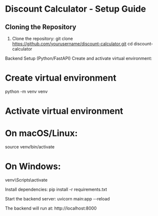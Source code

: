 # Discount Calculator - Setup Guide

## Cloning the Repository

1. Clone the repository:
git clone https://github.com/yourusername/discount-calculator.git
cd discount-calculator



Backend Setup (Python/FastAPI)
Create and activate virtual environment:
# Create virtual environment
python -m venv venv

# Activate virtual environment
# On macOS/Linux:
source venv/bin/activate
# On Windows:
venv\Scripts\activate

Install dependencies:
pip install -r requirements.txt

Start the backend server:
uvicorn main:app --reload

The backend will run at: http://localhost:8000

